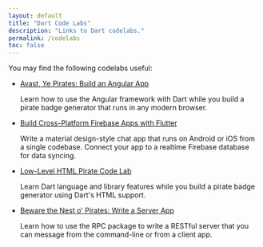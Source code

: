 ```yaml
---
layout: default
title: "Dart Code Labs"
description: "Links to Dart codelabs."
permalink: /codelabs
toc: false
---
```


You may find the following codelabs useful:

* [Avast, Ye Pirates: Build an Angular App]({{site.webdev}}/codelabs/ng2)
  <p>Learn how to use the Angular framework with Dart while you build a pirate
  badge generator that runs in any modern browser.</p>

* [Build Cross-Platform Firebase Apps with Flutter](https://codelabs.developers.google.com/codelabs/flutter/index.html?index=..%2F..%2Fio2016)
  <p>Write a material design-style chat app that runs on Android or iOS from a
  single codebase. Connect your app to a realtime Firebase database for data syncing.</p>

* [Low-Level HTML Pirate Code Lab]({{site.webdev}}/codelabs/darrrt)
  <p>Learn Dart language and library features while you build a pirate badge generator
  using Dart's HTML support.</p>

* [Beware the Nest o' Pirates: Write a Server App](https://dart-lang.github.io/server/codelab/)
  <p>Learn how to use the RPC package to write a RESTful server that you
  can message from the command-line or from a client app.</p>
